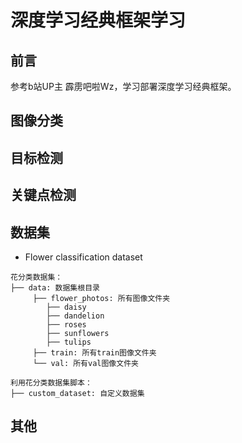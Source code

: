 # 深度学习经典框架学习
## 前言
参考b站UP主 霹雳吧啦Wz，学习部署深度学习经典框架。
## 图像分类

## 目标检测

## 关键点检测

## 数据集
* Flower classification dataset
```
花分类数据集：
├── data: 数据集根目录
     ├── flower_photos: 所有图像文件夹
        ├── daisy
        ├── dandelion
        ├── roses
        ├── sunflowers
        ├── tulips
     ├── train: 所有train图像文件夹
     └── val: 所有val图像文件夹
```
```
利用花分类数据集脚本：
├── custom_dataset: 自定义数据集
```
## 其他
